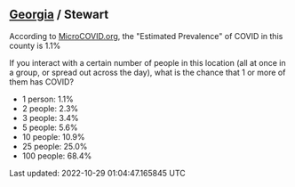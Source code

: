 
## [Georgia](/united-states/georgia) / Stewart

According to [MicroCOVID.org](http://microcovid.org),
the "Estimated Prevalence" of COVID in this county is 1.1%

If you interact with a certain number of people in this location
(all at once in a group, or spread out across the day), what is the chance that
1 or more of them has COVID?

- 1 person: 1.1%
- 2 people: 2.3%
- 3 people: 3.4%
- 5 people: 5.6%
- 10 people: 10.9%
- 25 people: 25.0%
- 100 people: 68.4%

Last updated: 2022-10-29 01:04:47.165845 UTC
